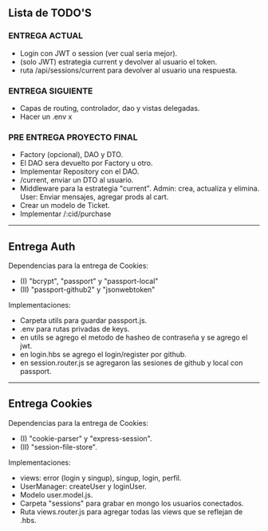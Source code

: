 ## Lista de TODO'S

### ENTREGA ACTUAL
- Login con JWT o session (ver cual seria mejor).
- (solo JWT) estrategia current y devolver al usuario el token.
- ruta /api/sessions/current para devolver al usuario una respuesta.
### ENTREGA SIGUIENTE
- Capas de routing, controlador, dao y vistas delegadas.
- Hacer un .env x
### PRE ENTREGA PROYECTO FINAL
- Factory (opcional), DAO y DTO.
- El DAO sera devuelto por Factory u otro.
- Implementar Repository con el DAO.
- /current, enviar un DTO al usuario.
- Middleware para la estrategia "current". Admin: crea, actualiza y elimina. User: Enviar mensajes, agregar prods al cart.
- Crear un modelo de Ticket.
- Implementar /:cid/purchase

<hr>

## Entrega Auth

Dependencias para la entrega de Cookies:

- (I) "bcrypt", "passport" y "passport-local"
- (II) "passport-github2" y "jsonwebtoken"

Implementaciones:

- Carpeta utils para guardar passport.js.
- .env para rutas privadas de keys.
- en utils se agrego el metodo de hasheo de contraseña y se agrego el jwt.
- en login.hbs se agrego el login/register por github.
- en session.router.js se agregaron las sesiones de github y local con passport.

<hr>

## Entrega Cookies

Dependencias para la entrega de Cookies:

- (I) "cookie-parser" y "express-session".
- (II) "session-file-store".

Implementaciones:

- views: error (login y singup), singup, login, perfil.
- UserManager: createUser y loginUser.
- Modelo user.model.js.
- Carpeta "sessions" para grabar en mongo los usuarios conectados.
- Ruta views.router.js para agregar todas las views que se reflejan de .hbs.
